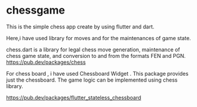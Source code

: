 # chessgame

This is the simple chess app create by using flutter and dart.

Here,i have used library for moves and for the  maintenances of game state.

chess.dart is a library for legal chess move generation, maintenance of chess game state, and conversion to and from the formats FEN and PGN.
https://pub.dev/packages/chess

For chess board , i have used Chessboard Widget . 
This package provides just the chessboard. The game logic can be implemented using chess library.

https://pub.dev/packages/flutter_stateless_chessboard
